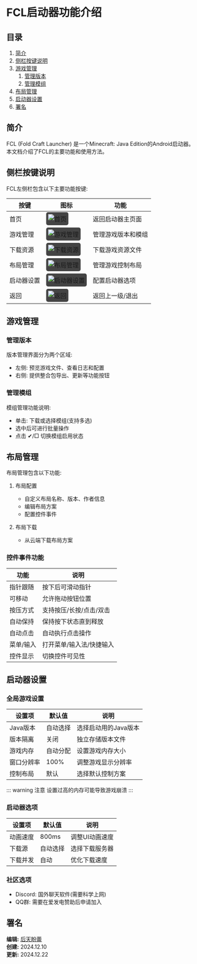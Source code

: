 # FCL启动器功能介绍

## 目录

1. [简介](#简介)
2. [侧栏按键说明](#侧栏按键说明) 
3. [游戏管理](#游戏管理)
   1. [管理版本](#管理版本)
   2. [管理模组](#管理模组)
4. [布局管理](#布局管理)
5. [启动器设置](#启动器设置)
6. [署名](#署名)

## 简介

FCL (Fold Craft Launcher) 是一个Minecraft: Java Edition的Android启动器。本文档介绍了FCL的主要功能和使用方法。

## 侧栏按键说明

FCL左侧栏包含以下主要功能按键:

| 按键 | 图标 | 功能 |
|------|------|------|
| 首页 | ![首页](/img/LATT/fcl_home.svg) | 返回启动器主页面 |
| 游戏管理 | ![游戏管理](/img/LATT/fcl_configuration.svg) | 管理游戏版本和模组 |
| 下载资源 | ![下载资源](/img/LATT/fcl_download.svg) | 下载游戏资源文件 |
| 布局管理 | ![布局管理](/img/LATT/fcl_push_button.svg) | 管理游戏控制布局 |
| 启动器设置 | ![启动器设置](/img/LATT/fcl_settings.svg) | 配置启动器选项 |
| 返回 | ![返回](/img/LATT/fcl_return.svg) | 返回上一级/退出 |

## 游戏管理

### 管理版本

版本管理界面分为两个区域:
- 左侧: 预览游戏文件、查看日志和配置
- 右侧: 提供整合包导出、更新等功能按钮

### 管理模组

模组管理功能说明:
- 单击: 下载或选择模组(支持多选)
- 选中后可进行批量操作
- 点击 ✔/□ 切换模组启用状态

## 布局管理

布局管理包含以下功能:

1. 布局配置
   - 自定义布局名称、版本、作者信息
   - 编辑布局方案
   - 配置控件事件

2. 布局下载
   - 从云端下载布局方案

### 控件事件功能

| 功能 | 说明 |
|------|------|
| 指针跟随 | 按下后可滑动指针 |
| 可移动 | 允许拖动按钮位置 |
| 按压方式 | 支持按压/长按/点击/双击 |
| 自动保持 | 保持按下状态直到释放 |
| 自动点击 | 自动执行点击操作 |
| 菜单/输入 | 打开菜单/输入法/快捷输入 |
| 控件显示 | 切换控件可见性 |

## 启动器设置

### 全局游戏设置

| 设置项 | 默认值 | 说明 |
|--------|--------|------|
| Java版本 | 自动选择 | 选择启动用的Java版本 |
| 版本隔离 | 关闭 | 独立存储版本文件 |
| 游戏内存 | 自动分配 | 设置游戏内存大小 |
| 窗口分辨率 | 100% | 调整游戏显示分辨率 |
| 控制布局 | 默认 | 选择默认控制方案 |

::: warning 注意
设置过高的内存可能导致游戏崩溃
:::

### 启动器选项

| 设置项 | 默认值 | 说明 |
|--------|--------|------|
| 动画速度 | 800ms | 调整UI动画速度 |
| 下载源 | 自动选择 | 选择下载服务器 |
| 下载并发 | 自动 | 优化下载速度 |

### 社区选项

- Discord: 国外聊天软件(需要科学上网)
- QQ群: 需要在爱发电赞助后申请加入

## 署名

**编辑:** [后天盼蕾](https://github.com/hotianbexuanto)  
**创建:** 2024.12.10  
**更新:** 2024.12.22

<style scoped>
img {
  background-color: #444;
  padding: 5px;
  border-radius: 5px;
}

@media (prefers-color-scheme: dark) {
  img {
    background-color: #555;
  }
}
</style>
